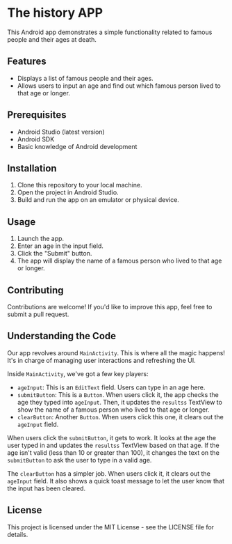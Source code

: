 # The history APP

This Android app demonstrates a simple functionality related to famous people and their ages at death.

## Features

- Displays a list of famous people and their ages.
- Allows users to input an age and find out which famous person lived to that age or longer.

## Prerequisites

- Android Studio (latest version)
- Android SDK
- Basic knowledge of Android development

## Installation

1. Clone this repository to your local machine.
2. Open the project in Android Studio.
3. Build and run the app on an emulator or physical device.

## Usage

1. Launch the app.
2. Enter an age in the input field.
3. Click the "Submit" button.
4. The app will display the name of a famous person who lived to that age or longer.

## Contributing

Contributions are welcome! If you'd like to improve this app, feel free to submit a pull request.

## Understanding the Code

Our app revolves around `MainActivity`. This is where all the magic happens! It's in charge of managing user interactions and refreshing the UI.

Inside `MainActivity`, we've got a few key players:

- `ageInput`: This is an `EditText` field. Users can type in an age here.
- `submitButton`: This is a `Button`. When users click it, the app checks the age they typed into `ageInput`. Then, it updates the `resultss` TextView to show the name of a famous person who lived to that age or longer.
- `clearButton`: Another `Button`. When users click this one, it clears out the `ageInput` field.

When users click the `submitButton`, it gets to work. It looks at the age the user typed in and updates the `resultss` TextView based on that age. If the age isn't valid (less than 10 or greater than 100), it changes the text on the `submitButton` to ask the user to type in a valid age.

The `clearButton` has a simpler job. When users click it, it clears out the `ageInput` field. It also shows a quick toast message to let the user know that the input has been cleared.

## License

This project is licensed under the MIT License - see the LICENSE file for details.




